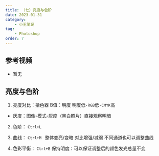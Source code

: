 ```yaml
---
title: （七）亮度与色阶
date: 2023-01-31
category:
    - 小王笔记
tag: 
    - Photoshop
order: 7
---
```


## 参考视频
- 暂无


## 亮度与色阶
1. 亮度对比：拾色器 B值：明度  明度低`-RGB`低`-CMYK`高

- 灰度：图像-模式-灰度（黑白照片）直接观察明暗

2. 色阶： `Ctrl+L`

3. 曲线： `Ctrl+M ` 整体变亮/变暗 对比增强/减弱 不同通道也可以调整曲线

4. 色彩平衡： `Ctrl+B` 保持明度：可以保证调整后的颜色发光总量不变